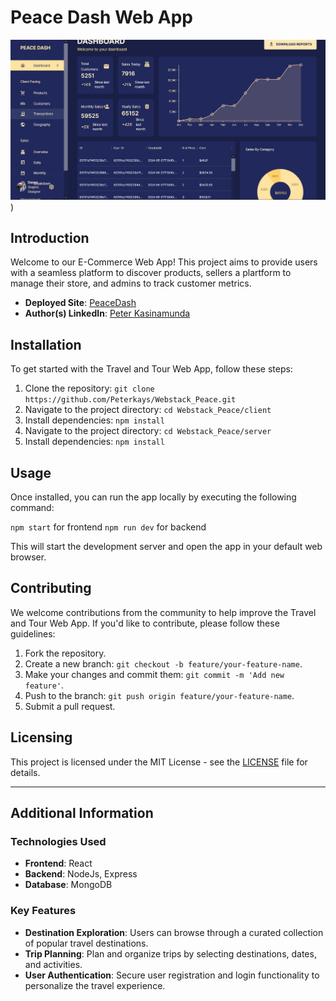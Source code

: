 # Peace Dash Web App
![appLogo](https://github.com/Peterkays/Webstack_Peace/blob/main/client/src/assets/peacedash.JPG))

## Introduction

Welcome to our E-Commerce Web App! This project aims to provide users with a seamless platform to discover products, sellers a plartform to manage their store, and admins to track customer metrics. 

- **Deployed Site**: [PeaceDash](https://github.com/Peterkays/Webstack_Peace)
- **Author(s) LinkedIn**: [Peter Kasinamunda](https://www.linkedin.com/in/peter-kasinamunda-077a478a/)

## Installation

To get started with the Travel and Tour Web App, follow these steps:

1. Clone the repository: `git clone https://github.com/Peterkays/Webstack_Peace.git`
2. Navigate to the project directory: `cd Webstack_Peace/client`
3. Install dependencies: `npm install`
4. Navigate to the project directory: `cd Webstack_Peace/server`
5. Install dependencies: `npm install`

## Usage

Once installed, you can run the app locally by executing the following command:

`npm start` for frontend 
`npm run dev` for backend


This will start the development server and open the app in your default web browser.

## Contributing

We welcome contributions from the community to help improve the Travel and Tour Web App. If you'd like to contribute, please follow these guidelines:

1. Fork the repository.
2. Create a new branch: `git checkout -b feature/your-feature-name`.
3. Make your changes and commit them: `git commit -m 'Add new feature'`.
4. Push to the branch: `git push origin feature/your-feature-name`.
5. Submit a pull request.


## Licensing

This project is licensed under the MIT License - see the [LICENSE](LICENSE) file for details.

---

## Additional Information

### Technologies Used

- **Frontend**: React
- **Backend**: NodeJs, Express
- **Database**: MongoDB

### Key Features

- **Destination Exploration**: Users can browse through a curated collection of popular travel destinations.
- **Trip Planning**: Plan and organize trips by selecting destinations, dates, and activities.
- **User Authentication**: Secure user registration and login functionality to personalize the travel experience.


